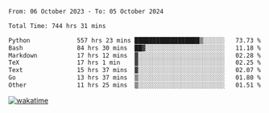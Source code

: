 <!--START_SECTION:waka-->

```txt
From: 06 October 2023 - To: 05 October 2024

Total Time: 744 hrs 31 mins

Python             557 hrs 23 mins ██████████████████▒░░░░░░   73.73 %
Bash               84 hrs 30 mins  ██▓░░░░░░░░░░░░░░░░░░░░░░   11.18 %
Markdown           17 hrs 12 mins  ▓░░░░░░░░░░░░░░░░░░░░░░░░   02.28 %
TeX                17 hrs 1 min    ▓░░░░░░░░░░░░░░░░░░░░░░░░   02.25 %
Text               15 hrs 37 mins  ▓░░░░░░░░░░░░░░░░░░░░░░░░   02.07 %
Go                 13 hrs 37 mins  ▒░░░░░░░░░░░░░░░░░░░░░░░░   01.80 %
Other              11 hrs 25 mins  ▒░░░░░░░░░░░░░░░░░░░░░░░░   01.51 %
```

<!--END_SECTION:waka-->
[![wakatime](https://wakatime.com/badge/user/5f89a63a-5294-4958-ad30-2b3455e63f2a.svg)](https://wakatime.com/@5f89a63a-5294-4958-ad30-2b3455e63f2a)
